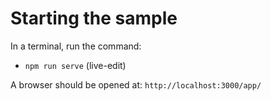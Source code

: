 # Starting the sample

In a terminal, run the command:
- `npm run serve` (live-edit)

A browser should be opened at: `http://localhost:3000/app/`
